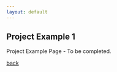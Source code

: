 ```yaml
---
layout: default
---
```


## Project Example 1 ###

Project Example Page - To be completed.

[back](./)
